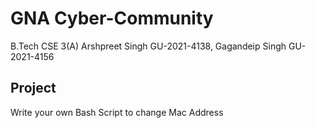 # GNA Cyber-Community
B.Tech CSE 3(A) Arshpreet Singh GU-2021-4138, Gagandeip Singh GU-2021-4156

## Project
Write your own Bash Script to change Mac Address
